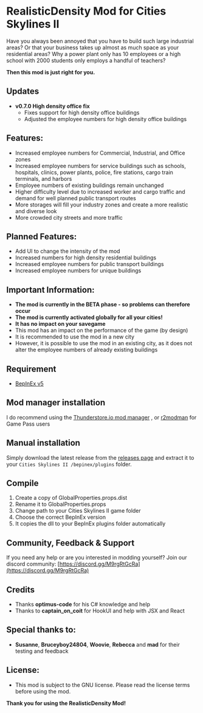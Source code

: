 # RealisticDensity Mod for Cities Skylines II

Have you always been annoyed that you have to build such large industrial areas? Or that your business takes up almost as much space as your residential areas?
Why a power plant only has 10 employees or a high school with 2000 students only employs a handful of teachers?

**Then this mod is just right for you.**

## Updates
- **v0.7.0 High density office fix**
	- Fixes support for high density office buildings
	- Adjusted the employee numbers for high density office buildings

## Features:
- Increased employee numbers for Commercial, Industrial, and Office zones
- Increased employee numbers for service buildings such as schools, hospitals, clinics, power plants, police, fire stations, cargo train terminals, and harbors
- Employee numbers of existing buildings remain unchanged
- Higher difficulty level due to increased worker and cargo traffic and demand for well planned public transport routes
- More storages will fill your industry zones and create a more realistic and diverse look
- More crowded city streets and more traffic

## Planned Features:
- Add UI to change the intensity of the mod
- Increased numbers for high density residential buildings
- Increased employee numbers for public transport buildings
- Increased employee numbers for unique buildings

## Important Information:
- **The mod is currently in the BETA phase - so problems can therefore occur**
- **The mod is currently activated globally for all your cities!**
- **It has no impact on your savegame**
- This mod has an impact on the performance of the game (by design)
- It is recommended to use the mod in a new city
- However, it is possible to use the mod in an existing city, as it does not alter the employee numbers of already existing buildings

## Requirement
- [BepInEx v5](https://thunderstore.io/c/cities-skylines-ii/p/BepInEx/BepInExPack/)

## Mod manager installation
I do recommend using the [Thunderstore.io mod manager](https://www.overwolf.com/app/Thunderstore-Thunderstore_Mod_Manager) , or [r2modman](https://thunderstore.io/package/ebkr/r2modman/) for Game Pass users

## Manual installation
Simply download the latest release from the [releases page](https://github.com/89pleasure/cities2-realistic-density/releases)
and extract it to your `Cities Skylines II /bepinex/plugins` folder.

## Compile
1. Create a copy of GlobalProperties.props.dist
2. Rename it to GlobalProperties.props										
3. Change path to your Cities Skylines II game folder
4. Choose the correct BepInEx version
5. It copies the dll to your BepInEx plugins folder automatically

## Community, Feedback & Support
If you need any help or are you interested in modding yourself?
Join our discord community: [https://discord.gg/M9rgRtGcRa](https://discord.gg/M9rgRtGcRa)

## Credits
- Thanks **optimus-code** for his C# knowledge and help
- Thanks to **captain_on_coit** for HookUI and help with JSX and React

## Special thanks to:
- **Susanne**, **Bruceyboy24804**, **Woovie**, **Rebecca** and **mad** for their testing and feedback

## License:
- This mod is subject to the GNU license. Please read the license terms before using the mod.

**Thank you for using the RealisticDensity Mod!**